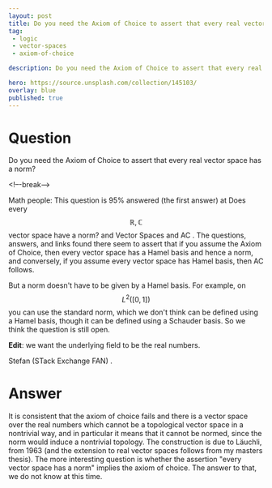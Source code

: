```yaml
---
layout: post
title: Do you need the Axiom of Choice to assert that every real vector space has a norm
tag:
 - logic
 - vector-spaces
 - axiom-of-choice

description: Do you need the Axiom of Choice to assert that every real vector space has a norm

hero: https://source.unsplash.com/collection/145103/
overlay: blue 
published: true
---
```


# Question 

Do you need the Axiom of Choice to assert that every real vector space has a norm?

<!–-break-–>


Math people:
This question is 95% answered (the first answer) at Does every $$\mathbb{R},\mathbb{C}$$ vector space have a norm? and Vector Spaces and AC .
  The questions, answers, and links found there seem to assert that if you assume the Axiom of Choice, then every vector space has a Hamel basis and hence a norm, and conversely, if you assume every vector space has Hamel basis, then AC follows.

But a norm doesn't have to be given by a Hamel basis.
  For example, on $$L^2([0,1])$$ you can use the standard norm, which we don't think can be defined using a Hamel basis, though it can be defined using a Schauder basis.
  So we think the question is still open.



**Edit**: we want the underlying field to be the real numbers.

Stefan (STack Exchange FAN)
.


# Answer 


It is consistent that the axiom of choice fails and there is a vector space over the real numbers which cannot be a topological vector space in a nontrivial way, and in particular it means that it cannot be normed, since the norm would induce a nontrivial topology. 
The construction is due to Läuchli, from 1963 (and the extension to real vector spaces follows from my masters thesis). 
The more interesting question is whether the assertion "every vector space has a norm" implies the axiom of choice. The answer to that, we do not know at this time. 

